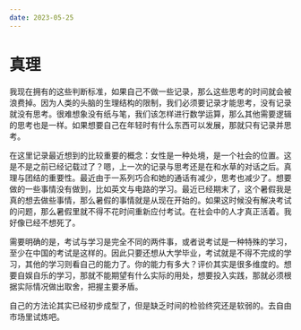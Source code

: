 ```yaml
---
date: 2023-05-25
---
```


# 真理

我现在拥有的这些判断标准，如果自己不做一些记录，那么这些思考的时间就会被浪费掉。因为人类的头脑的生理结构的限制，我们必须要记录才能思考，没有记录就没有思考。很难想象没有纸与笔，我们该怎样进行数学运算，那么其他需要逻辑的思考也是一样。如果想要自己在年轻时有什么东西可以发展，那就只有记录并思考。

在这里记录最近想到的比较重要的概念：女性是一种处境，是一个社会的位置。这是不是之前已经记载过了？嗯，上一次的记录与思考还是在和水草的对话之后。真理与团结的重要性。最近由于一系列巧合和她的通话有减少，思考也减少了。想要做的一些事情没有做到，比如英文与电路的学习。最近已经期末了，这个暑假我是真的想去做些事情，那么暑假的事情就是从现在开始的。如果这时候没有解决考试的问题，那么暑假里就不得不花时间重新应付考试。在社会中的人才真正活着。我好像已经不想死了。

需要明确的是，考试与学习是完全不同的两件事，或者说考试是一种特殊的学习，至少在中国的考试是这样的。因此只要还想从大学毕业，考试就是不得不完成的学习，其他的学习则看自己的能力了。你的能力有多大？评价其实是很多维度的。想要自娱自乐的学习，那就不能期望有什么实际的用处，想要投入实践，那就必须根据实际情况做出取舍，把握主要矛盾。

自己的方法论其实已经初步成型了，但是缺乏时间的检验终究还是软弱的。去自由市场里试炼吧。
